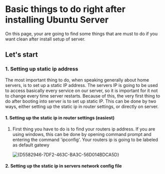 # Basic things to do right after installing Ubuntu Server
On this page, your are going to find some things that are must to do if you want clean after install setup of server.
## Let's start

### 1. Setting up static ip address
The most important thing to do, when speaking generally about home servers, is to set up a static IP address. The servers IP is going to be used to access basically every service on our server,
so it is important for it not to change every time server restarts. Because of this, the very first thing to do after booting into server is to set up static IP. This can be done by two ways, either
setting up the static ip in router settings, or directly on server.

#### 1. Setting up the static ip in router settings (easiest)
1. First thing you have to do is to find your routers ip address. If you are using windows, this can be done by opening command prompt and entering the command 'ipconfig'.
   Your routers ip is going to be labeled as default gatewy

   ![{D5582946-7DF2-463C-BA3C-56D014BDCA5D}](https://github.com/user-attachments/assets/d047460e-a7b6-4a38-8217-c4b40ed629ed)



#### 2. Setting up the static ip in servers network config file
